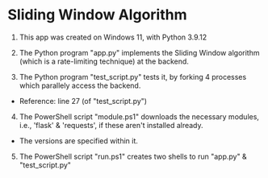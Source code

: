 # Sliding Window Algorithm

1. This app was created on Windows 11, with Python 3.9.12

2. The Python program "app.py" implements the Sliding Window algorithm (which is a rate-limiting technique) at the backend.

3. The Python program "test_script.py" tests it, by forking 4 processes which parallely access the backend.
- Reference: line 27 (of "test_script.py")

4. The PowerShell script "module.ps1" downloads the necessary modules, i.e., 'flask' & 'requests', if these aren't installed already.
- The versions are specified within it.

5. The PowerShell script "run.ps1" creates two shells to run "app.py" & "test_script.py"
